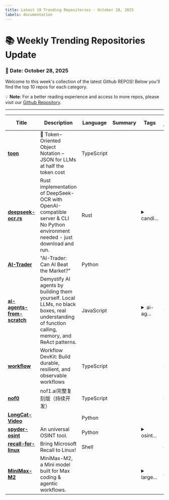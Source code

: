 ```yaml
---
title: Latest 10 Trending Repositories - October 28, 2025
labels: documentation
---
```

# 📚 Weekly Trending Repositories Update

### 📅 Date: October 28, 2025

Welcome to this week's collection of the latest Github REPOS! Below you'll find the top 10 repos for each category.

💡 **Note**: For a better reading experience and access to more repos, please visit our [Github Repository](https://github.com/marc-ko/daily-trending-repo).

---

| **Title** | **Description** | **Language** | **Summary** | **Tags** | **Stars Count** |
| --- | --- | --- | --- | --- | --- |
| **[toon](https://github.com/johannschopplich/toon)** | 🎒 Token-Oriented Object Notation – JSON for LLMs at half the token cost | TypeScript |  |  | 1940 |
| **[deepseek-ocr.rs](https://github.com/TimmyOVO/deepseek-ocr.rs)** | Rust implementation of DeepSeek-OCR with OpenAI-compatible server & CLI No Python environment needed - just download and run. | Rust |  | <details><summary>candl...</summary><p>candle, ocr, ocr-recognition, openai, rust</p></details> | 1100 |
| **[AI-Trader](https://github.com/HKUDS/AI-Trader)** | "AI-Trader: Can AI Beat the Market?" | Python |  |  | 1043 |
| **[ai-agents-from-scratch](https://github.com/pguso/ai-agents-from-scratch)** | Demystify AI agents by building them yourself. Local LLMs, no black boxes, real understanding of function calling, memory, and ReAct patterns. | JavaScript |  | <details><summary>ai-ag...</summary><p>ai-agents, educational, function-calling, llm, llm-agent, node-llama-cpp, react-agent, tutorial</p></details> | 919 |
| **[workflow](https://github.com/vercel/workflow)** | Workflow DevKit: Build durable, resilient, and observable workflows | TypeScript |  |  | 800 |
| **[nof0](https://github.com/wquguru/nof0)** | nof1.ai完整复刻版（持续开发） | TypeScript |  |  | 667 |
| **[LongCat-Video](https://github.com/meituan-longcat/LongCat-Video)** |  | Python |  |  | 588 |
| **[spyder-osint](https://github.com/mocred/spyder-osint)** | An universal OSINT tool. | Python |  | <details><summary>osint...</summary><p>osint, osint-python, osint-resources, osint-tool, osint-tools, spyder-osint</p></details> | 551 |
| **[recall-for-linux](https://github.com/rolflobker/recall-for-linux)** | Bring Microsoft Recall to Linux! | Shell |  |  | 467 |
| **[MiniMax-M2](https://github.com/MiniMax-AI/MiniMax-M2)** | MiniMax-M2, a Mini model built for Max coding & agentic workflows. |  |  | <details><summary>large...</summary><p>large-language-models, llm</p></details> | 460 |

